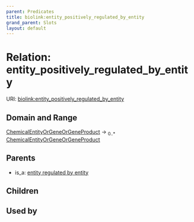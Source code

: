 ```yaml
---
parent: Predicates
title: biolink:entity_positively_regulated_by_entity
grand_parent: Slots
layout: default
---
```


# Relation: entity_positively_regulated_by_entity




URI: [biolink:entity_positively_regulated_by_entity](https://w3id.org/biolink/vocab/entity_positively_regulated_by_entity)

## Domain and Range

[ChemicalEntityOrGeneOrGeneProduct](ChemicalEntityOrGeneOrGeneProduct.md) ->  <sub>0..\*</sub> [ChemicalEntityOrGeneOrGeneProduct](ChemicalEntityOrGeneOrGeneProduct.md)

## Parents

 *  is_a: [entity regulated by entity](entity_regulated_by_entity.md)

## Children


## Used by

